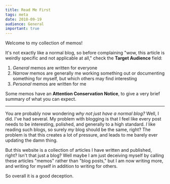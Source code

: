```yaml
---
title: Read Me First
tags: meta
date: 2018-09-19
audience: General
important: true
---
```


Welcome to my collection of memos!

It's not exactly like a normal blog, so before complaining "wow, this
article is weirdly specific and not applicable at all," check the
**Target Audience** field:

1. *General* memos are written for everyone
2. *Narrow* memos are generally me working something out or
   documenting something for myself, but which others may find
   interesting
3. *Personal* memos are written for me

Some memos have an **Attention Conservation Notice**, to give a very
brief summary of what you can expect.

---

You are probably now wondering *why not just have a normal blog?*
Well, I did.  I've had several.  My problem with blogging is that I
feel like every post needs to be interesting, polished, and generally
to a high standard.  *I* like reading such blogs, so surely *my* blog
should be the same, right?  The problem is that this creates a lot of
pressure, and leads to me barely ever updating the damn thing.

But this website is a collection of articles I have written and
published, right?  Isn't that just a blog?  Well maybe I am just
deceiving myself by calling these articles "memos" rather than "blog
posts," but I am now writing more, and writing for myself in addition
to writing for others.

So overall it is a good deception.
